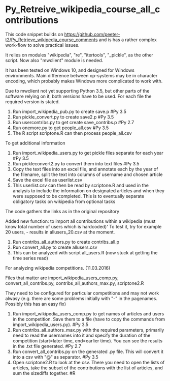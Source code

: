 # Py_Retreive_wikipedia_course_all_contributions

This code snippet builds on https://github.com/peeter-t2/Py_Retrieve_wikipedia_course_comments and is has a rather complex work-flow to solve practical issues. 

It relies on modules "wikipedia", "re", "itertools", "_pickle", as the other script. Now also "mwclient" module is needed.

It has been tested on Windows 10, and designed for Windows environments. Main difference between op-systems may be in character encoding, which probably makes Windows more complicated to work with.

Due to mwclient not yet supporting Python 3.5, but other parts of the software relying on it, both versions have to be used. For each file the required version is stated.

1. Run import_wikipedia_pub.py to create save.p #Py 3.5
2. Run pickle_convert.py to create save2.p #Py 3.5
3. Run usercontribs.py to get create save_contribs.p #Py 2.7
4. Run onemore.py to get people_all.csv #Py 3.5
5. The R script scriptone.R can then process people_all.csv

To get additional information

1. Run import_wikipedia_users.py to get pickle files separate for each year #Py 3.5
2. Run pickleconvert2.py to convert them into text files #Py 3.5
3. Copy the text files into an excel file, and annotate each by the year of the filename, split the text into columns of username and chosen article
4. Save the excel file as userlist.csv
5. This userlist.csv can then be read by scriptone.R and used in the analysis to include the information on designated articles and when they were supposed to be completed. This is to eventually separate obligatory tasks on wikipedia from optional tasks

The code gathers the links as in the original repository

Added new function: to import all contributions within a wikipedia (must know total number of users which is hardcoded)' To test it, try for example 20 users, - results in allusers_20.csv at the moment.

1. Run contribs_all_authors.py to create contribs_all.p
2. Run convert_all.py to create allusers.csv
3. This can be analyzed with script all_users.R (now stuck at getting the time series read)

For analyzing wikipedia competitions. (11.03.2016)

Files that matter are import_wikipedia_users_comp.py, convert_all_contribs.py, contribs_all_authors_max.py, scriptone2.R

They need to be configured for particular competitions and may not work alwasy (e.g. there are some problems initially with "-" in the pagenames. Possibly this has an easy fix)

1. Run import_wikipedia_users_comp.py to get names of articles and users in the competition. Save them to a file (have to copy the commands from import_wikipedia_users.py). #Py 3.5
2. Run contribs_all_authors_max.py with the required parameters, primarily need to read the usernames into it and specify the duration of the competition (start=later time, end=earlier time). You can see the results in the .txt file generated. #Py 2.7
3. Run convert_all_contribs.py on the generated .py file. This will convert it into a csv with "@" as separator. #Py 3.5
4. Open scriptone2.R to look at the csv. There you need to open the lists of articles, take the subset of the contributions with the list of articles, and sum the sizediffs together. #R

